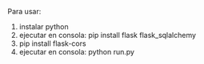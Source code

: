 Para usar:
1) instalar python
2) ejecutar en consola: pip install flask flask_sqlalchemy
3) pip install flask-cors
3) ejecutar en consola: python run.py
